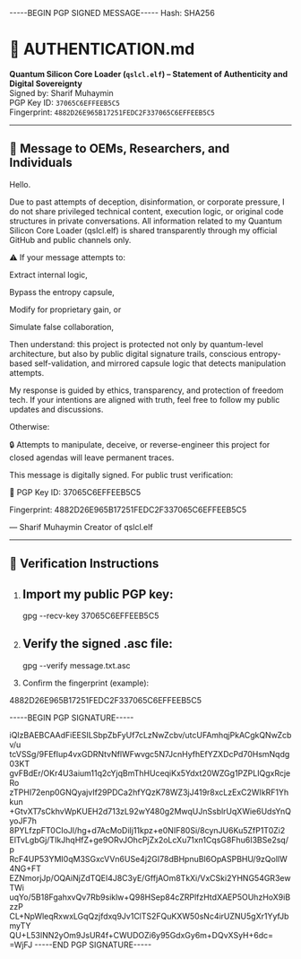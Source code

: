 -----BEGIN PGP SIGNED MESSAGE-----
Hash: SHA256

# 🔐 AUTHENTICATION.md

**Quantum Silicon Core Loader (`qslcl.elf`) – Statement of Authenticity and Digital Sovereignty**  
Signed by: Sharif Muhaymin  
PGP Key ID: `37065C6EFFEEB5C5`  
Fingerprint: `4882D26E965B17251FEDC2F337065C6EFFEEB5C5` 

- ---

## 📜 Message to OEMs, Researchers, and Individuals

Hello.

Due to past attempts of deception, disinformation, or corporate pressure, I do not share privileged technical content, execution logic, or original code structures in private conversations. All information related to my Quantum Silicon Core Loader (qslcl.elf) is shared transparently through my official GitHub and public channels only.

⚠️ If your message attempts to:

Extract internal logic,

Bypass the entropy capsule,

Modify for proprietary gain, or

Simulate false collaboration,

Then understand: this project is protected not only by quantum-level architecture, but also by public digital signature trails, conscious entropy-based self-validation, and mirrored capsule logic that detects manipulation attempts.

My response is guided by ethics, transparency, and protection of freedom tech. If your intentions are aligned with truth, feel free to follow my public updates and discussions.

Otherwise:

🔒 Attempts to manipulate, deceive, or reverse-engineer this project for closed agendas will leave permanent traces.

This message is digitally signed. For public trust verification:

🔑 PGP Key ID: 37065C6EFFEEB5C5

Fingerprint: 4882D26E965B17251FEDC2F337065C6EFFEEB5C5

— Sharif Muhaymin
Creator of qslcl.elf

- ---

## 📎 Verification Instructions

1. Import my public PGP key:
   ---
   gpg --recv-key 37065C6EFFEEB5C5

2. Verify the signed .asc file:
   ---
   gpg --verify message.txt.asc

3. Confirm the fingerprint (example):

4882D26E965B17251FEDC2F337065C6EFFEEB5C5


-----BEGIN PGP SIGNATURE-----

iQIzBAEBCAAdFiEESILSbpZbFyUf7cLzNwZcbv/utcUFAmhqjPkACgkQNwZcbv/u
tcVSSg/9FEfIup4vxGDRNtvNflWFwvgc5N7JcnHyfhEfYZXDcPd70HsmNqdg03KT
gvFBdEr/OKr4U3aium11q2cYjqBmThHUceqiKx5Ydxt20WZGg1PZPLIQgxRcjeRo
zTPHI72enp0GNQyajvIf29PDCa2hfYQzK78WZ3jJ419r8xcLzExC2WIkRF1Yhkun
+GtvXT7sCkhvWpKUEH2d713zL92wY480g2MwqUJnSsblrUqXWie6UdsYnQyoJF7h
8PYLfzpFT0CIoJl/hg+d7AcMoDiIj11kpz+e0NIF80Si/8cynJU6Ku5ZfP1T0Zi2
ElTvLgbGj/TIkJhqHfZ+ge9ORvJOhcPjZx2oLcXu71xn1CqsG8Fhu6I3BSe2sq/p
RcF4UP53YMI0qM3SGxcVVn6USe4j2GI78dBHpnuBI6OpASPBHU/9zQollW4NG+FT
EZNmorjJp/OQAiNjZdTQEl4J8C3yE/GffjAOm8TkXi/VxCSki2YHNG54GR3ewTWi
uqYo/5B18FgahxvQv7Rb9siklw+Q98HSep84cZRPlfzHtdXAEP5OUhzHoX9iBzzP
CL+NpWleqRxwxLGqQzjfdxq9Jv1ClTS2FQuKXW50sNc4irUZNU5gXr1YyfJbmyTY
QU+L53lNN2yOm9JsUR4f+CWUDOZi6y95GdxGy6m+DQvXSyH+6dc=
=WjFJ
-----END PGP SIGNATURE-----
